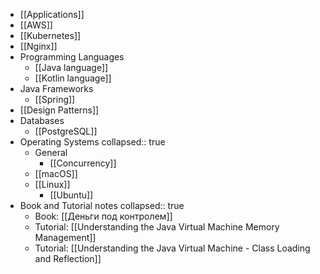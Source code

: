 - [[Applications]]
- [[AWS]]
- [[Kubernetes]]
- [[Nginx]]
- Programming Languages
	- [[Java language]]
	- [[Kotlin language]]
- Java Frameworks
	- [[Spring]]
- [[Design Patterns]]
- Databases
	- [[PostgreSQL]]
- Operating Systems
  collapsed:: true
	- General
		- [[Concurrency]]
	- [[macOS]]
	- [[Linux]]
		- [[Ubuntu]]
- Book and Tutorial notes
  collapsed:: true
	- Book: [[Деньги под контролем]]
	- Tutorial: [[Understanding the Java Virtual Machine Memory Management]]
	- Tutorial: [[Understanding the Java Virtual Machine - Class Loading and Reflection]]